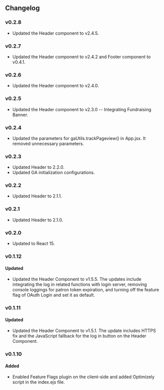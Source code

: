 ## Changelog

### v0.2.8
- Updated the Header component to v2.4.5.

### v0.2.7
- Updated the Header component to v2.4.2 and Footer component to v0.4.1.

### v0.2.6
- Updated the Header component to v2.4.0.

### v0.2.5
- Updated the Header component to v2.3.0 -- Integrating Fundraising Banner.

### v0.2.4
- Updated the parameters for gaUtils.trackPageview() in App.jsx. It removed unnecessary parameters.

### v0.2.3
- Updated Header to 2.2.0.
- Updated GA initialization configurations.

### v0.2.2
- Updated Header to 2.1.1.

### v0.2.1
- Updated Header to 2.1.0.

### v0.2.0
- Updated to React 15.

### v0.1.12
#### Updated
- Updated the Header Component to v1.5.5. The updates include integrating the log in related functions with login server, removing console loggings for patron token expiration, and turning off the feature flag of OAuth Login and set it as default.

### v0.1.11
#### Updated
- Updated the Header Component to v1.5.1. The update includes HTTPS fix and the JavaScript fallback for the log in button on the Header Component.

### v0.1.10
#### Added
- Enabled Feature Flags plugin on the client-side and added Optimizely script in the index.ejs file.

